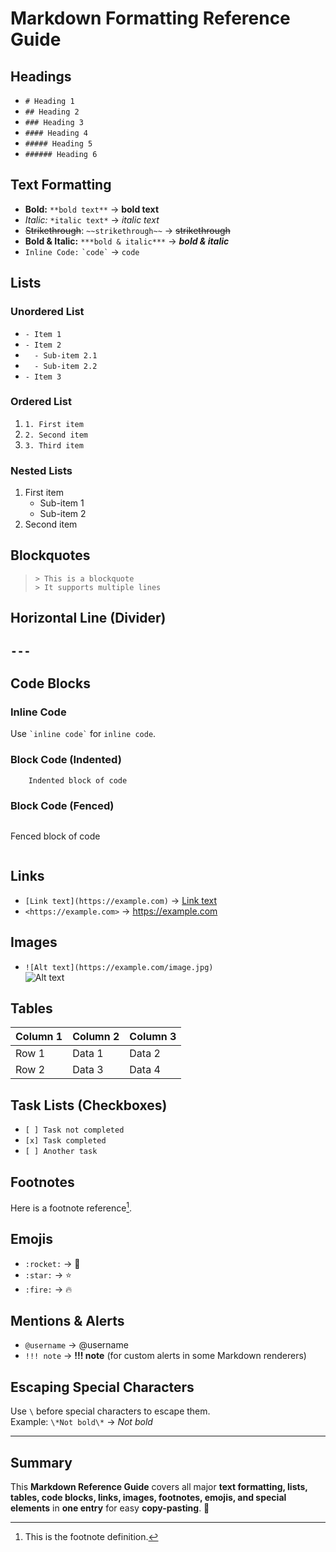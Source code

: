# Markdown Formatting Reference Guide

## Headings
- `# Heading 1`  
- `## Heading 2`  
- `### Heading 3`  
- `#### Heading 4`  
- `##### Heading 5`  
- `###### Heading 6`  

## Text Formatting
- **Bold:** `**bold text**` → **bold text**  
- *Italic:* `*italic text*` → *italic text*  
- ~~Strikethrough~~: `~~strikethrough~~` → ~~strikethrough~~  
- **Bold & Italic:** `***bold & italic***` → ***bold & italic***  
- `Inline Code:` `` `code` `` → `code`  

## Lists
### Unordered List
- `- Item 1`  
- `- Item 2`  
- `  - Sub-item 2.1`  
- `  - Sub-item 2.2`  
- `- Item 3`

### Ordered List
1. `1. First item`  
2. `2. Second item`  
3. `3. Third item`

### Nested Lists
1. First item  
   - Sub-item 1  
   - Sub-item 2  
2. Second item  

## Blockquotes
> `> This is a blockquote`  
> `> It supports multiple lines`  

## Horizontal Line (Divider)
`---`  
---

## Code Blocks
### Inline Code  
Use `` `inline code` `` for `inline code`.

### Block Code (Indented)  
```
    Indented block of code
```

### Block Code (Fenced)
```
```
Fenced block of code
```
```

## Links
- `[Link text](https://example.com)` → [Link text](https://example.com)  
- `<https://example.com>` → <https://example.com>

## Images
- `![Alt text](https://example.com/image.jpg)`  
  ![Alt text](https://example.com/image.jpg)

## Tables
| Column 1 | Column 2 | Column 3 |
|----------|----------|----------|
| Row 1    | Data 1   | Data 2   |
| Row 2    | Data 3   | Data 4   |

## Task Lists (Checkboxes)
- `[ ] Task not completed`  
- `[x] Task completed`  
- `[ ] Another task`  

## Footnotes
Here is a footnote reference[^1].  
[^1]: This is the footnote definition.

## Emojis
- `:rocket:` → 🚀  
- `:star:` → ⭐  
- `:fire:` → 🔥  

## Mentions & Alerts
- `@username` → @username  
- `!!! note` → **!!! note** (for custom alerts in some Markdown renderers)

## Escaping Special Characters
Use `\` before special characters to escape them.  
Example: `\*Not bold\*` → *Not bold*

---

## Summary
This **Markdown Reference Guide** covers all major **text formatting, lists, tables, code blocks, links, images, footnotes, emojis, and special elements** in **one entry** for easy **copy-pasting**. 🚀
